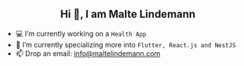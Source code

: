 <center> <h2>Hi 👋, I am Malte Lindemann</h2> </center>

- 💻 I’m currently working on a `Health App`
- 🚀 I’m currently specializing more into `Flutter, React.js and NestJS`
- 📫 Drop an email: info@maltelindemann.com
